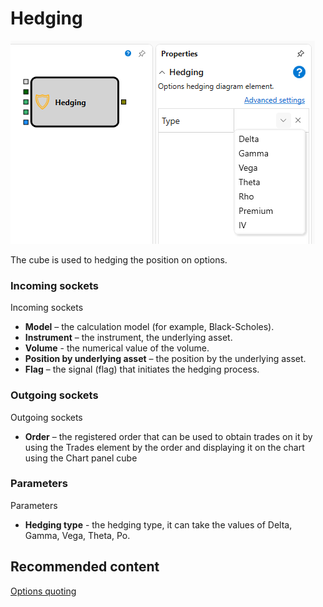 # Hedging

![Designer Hedging 00](../images/Designer_Hedging_00.png)

The cube is used to hedging the position on options.

### Incoming sockets

Incoming sockets

- **Model** – the calculation model (for example, Black-Scholes).
- **Instrument** – the instrument, the underlying asset.
- **Volume** \- the numerical value of the volume.
- **Position by underlying asset** – the position by the underlying asset.
- **Flag** – the signal (flag) that initiates the hedging process.

### Outgoing sockets

Outgoing sockets

- **Order** – the registered order that can be used to obtain trades on it by using the Trades element by the order and displaying it on the chart using the Chart panel cube

### Parameters

Parameters

- **Hedging type** \- the hedging type, it can take the values of Delta, Gamma, Vega, Theta, Po.

## Recommended content

[Options quoting](Designer_Quoting.md)
